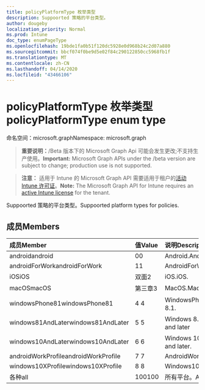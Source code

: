 ```yaml
---
title: policyPlatformType 枚举类型
description: Suppoorted 策略的平台类型。
author: dougeby
localization_priority: Normal
ms.prod: Intune
doc_type: enumPageType
ms.openlocfilehash: 19bde1fa0b51f120dc5928e0d968b24c2d07a880
ms.sourcegitcommit: bbcf074f0be9d5e02f84c290122850cc5968fb1f
ms.translationtype: MT
ms.contentlocale: zh-CN
ms.lasthandoff: 04/14/2020
ms.locfileid: "43466106"
---
```

# <a name="policyplatformtype-enum-type"></a><span data-ttu-id="d5e7c-103">policyPlatformType 枚举类型</span><span class="sxs-lookup"><span data-stu-id="d5e7c-103">policyPlatformType enum type</span></span>

<span data-ttu-id="d5e7c-104">命名空间：microsoft.graph</span><span class="sxs-lookup"><span data-stu-id="d5e7c-104">Namespace: microsoft.graph</span></span>

> <span data-ttu-id="d5e7c-105">**重要说明：**/Beta 版本下的 Microsoft Graph Api 可能会发生更改;不支持生产使用。</span><span class="sxs-lookup"><span data-stu-id="d5e7c-105">**Important:** Microsoft Graph APIs under the /beta version are subject to change; production use is not supported.</span></span>

> <span data-ttu-id="d5e7c-106">**注意：** 适用于 Intune 的 Microsoft Graph API 需要适用于租户的[活动 Intune 许可证](https://go.microsoft.com/fwlink/?linkid=839381)。</span><span class="sxs-lookup"><span data-stu-id="d5e7c-106">**Note:** The Microsoft Graph API for Intune requires an [active Intune license](https://go.microsoft.com/fwlink/?linkid=839381) for the tenant.</span></span>

<span data-ttu-id="d5e7c-107">Suppoorted 策略的平台类型。</span><span class="sxs-lookup"><span data-stu-id="d5e7c-107">Suppoorted platform types for policies.</span></span>

## <a name="members"></a><span data-ttu-id="d5e7c-108">成员</span><span class="sxs-lookup"><span data-stu-id="d5e7c-108">Members</span></span>
|<span data-ttu-id="d5e7c-109">成员</span><span class="sxs-lookup"><span data-stu-id="d5e7c-109">Member</span></span>|<span data-ttu-id="d5e7c-110">值</span><span class="sxs-lookup"><span data-stu-id="d5e7c-110">Value</span></span>|<span data-ttu-id="d5e7c-111">说明</span><span class="sxs-lookup"><span data-stu-id="d5e7c-111">Description</span></span>|
|:---|:---|:---|
|<span data-ttu-id="d5e7c-112">android</span><span class="sxs-lookup"><span data-stu-id="d5e7c-112">android</span></span>|<span data-ttu-id="d5e7c-113">0</span><span class="sxs-lookup"><span data-stu-id="d5e7c-113">0</span></span>|<span data-ttu-id="d5e7c-114">Android.</span><span class="sxs-lookup"><span data-stu-id="d5e7c-114">Android.</span></span>|
|<span data-ttu-id="d5e7c-115">androidForWork</span><span class="sxs-lookup"><span data-stu-id="d5e7c-115">androidForWork</span></span>|<span data-ttu-id="d5e7c-116">1</span><span class="sxs-lookup"><span data-stu-id="d5e7c-116">1</span></span>|<span data-ttu-id="d5e7c-117">AndroidForWork.</span><span class="sxs-lookup"><span data-stu-id="d5e7c-117">AndroidForWork.</span></span>|
|<span data-ttu-id="d5e7c-118">iOS</span><span class="sxs-lookup"><span data-stu-id="d5e7c-118">iOS</span></span>|<span data-ttu-id="d5e7c-119">双面</span><span class="sxs-lookup"><span data-stu-id="d5e7c-119">2</span></span>|<span data-ttu-id="d5e7c-120">iOS.</span><span class="sxs-lookup"><span data-stu-id="d5e7c-120">iOS.</span></span>|
|<span data-ttu-id="d5e7c-121">macOS</span><span class="sxs-lookup"><span data-stu-id="d5e7c-121">macOS</span></span>|<span data-ttu-id="d5e7c-122">第三章</span><span class="sxs-lookup"><span data-stu-id="d5e7c-122">3</span></span>|<span data-ttu-id="d5e7c-123">MacOS.</span><span class="sxs-lookup"><span data-stu-id="d5e7c-123">MacOS.</span></span>|
|<span data-ttu-id="d5e7c-124">windowsPhone81</span><span class="sxs-lookup"><span data-stu-id="d5e7c-124">windowsPhone81</span></span>|<span data-ttu-id="d5e7c-125">4 </span><span class="sxs-lookup"><span data-stu-id="d5e7c-125">4</span></span>|<span data-ttu-id="d5e7c-126">WindowsPhone 8.1。</span><span class="sxs-lookup"><span data-stu-id="d5e7c-126">WindowsPhone 8.1.</span></span>|
|<span data-ttu-id="d5e7c-127">windows81AndLater</span><span class="sxs-lookup"><span data-stu-id="d5e7c-127">windows81AndLater</span></span>|<span data-ttu-id="d5e7c-128">5 </span><span class="sxs-lookup"><span data-stu-id="d5e7c-128">5</span></span>|<span data-ttu-id="d5e7c-129">Windows 8.1 及更高版本</span><span class="sxs-lookup"><span data-stu-id="d5e7c-129">Windows 8.1 and later</span></span>|
|<span data-ttu-id="d5e7c-130">windows10AndLater</span><span class="sxs-lookup"><span data-stu-id="d5e7c-130">windows10AndLater</span></span>|<span data-ttu-id="d5e7c-131">6 </span><span class="sxs-lookup"><span data-stu-id="d5e7c-131">6</span></span>|<span data-ttu-id="d5e7c-132">Windows 10 及更高版本。</span><span class="sxs-lookup"><span data-stu-id="d5e7c-132">Windows 10 and later.</span></span>|
|<span data-ttu-id="d5e7c-133">androidWorkProfile</span><span class="sxs-lookup"><span data-stu-id="d5e7c-133">androidWorkProfile</span></span>|<span data-ttu-id="d5e7c-134">7 </span><span class="sxs-lookup"><span data-stu-id="d5e7c-134">7</span></span>|<span data-ttu-id="d5e7c-135">AndroidWorkProfile.</span><span class="sxs-lookup"><span data-stu-id="d5e7c-135">AndroidWorkProfile.</span></span>|
|<span data-ttu-id="d5e7c-136">windows10XProfile</span><span class="sxs-lookup"><span data-stu-id="d5e7c-136">windows10XProfile</span></span>|<span data-ttu-id="d5e7c-137">8 </span><span class="sxs-lookup"><span data-stu-id="d5e7c-137">8</span></span>|<span data-ttu-id="d5e7c-138">Windows10XProfile.</span><span class="sxs-lookup"><span data-stu-id="d5e7c-138">Windows10XProfile.</span></span>|
|<span data-ttu-id="d5e7c-139">各种</span><span class="sxs-lookup"><span data-stu-id="d5e7c-139">all</span></span>|<span data-ttu-id="d5e7c-140">100</span><span class="sxs-lookup"><span data-stu-id="d5e7c-140">100</span></span>|<span data-ttu-id="d5e7c-141">所有平台。</span><span class="sxs-lookup"><span data-stu-id="d5e7c-141">All platforms.</span></span>|



